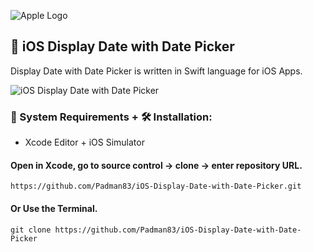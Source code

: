 ![Apple Logo](https://user-images.githubusercontent.com/45048950/73131198-bca1e580-4041-11ea-8f8d-ebfd844f0e64.png) 

## 📱 iOS Display Date with Date Picker

Display Date with Date Picker is written in Swift language for iOS Apps.

![iOS Display Date with Date Picker](https://user-images.githubusercontent.com/45048950/75630904-7552da00-5c29-11ea-8d02-f42ea6185a76.gif)

### 🧰 System Requirements + 🛠️ Installation:

* Xcode Editor + iOS Simulator

#### Open in Xcode, go to source control -> clone -> enter repository URL.

```
https://github.com/Padman83/iOS-Display-Date-with-Date-Picker.git
```

#### Or Use the Terminal.

```
git clone https://github.com/Padman83/iOS-Display-Date-with-Date-Picker
```
